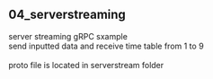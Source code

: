 ## 04_serverstreaming
server streaming gRPC sxample<br>
send inputted data and receive time table from 1 to 9<br><br>
proto file is located in serverstream folder